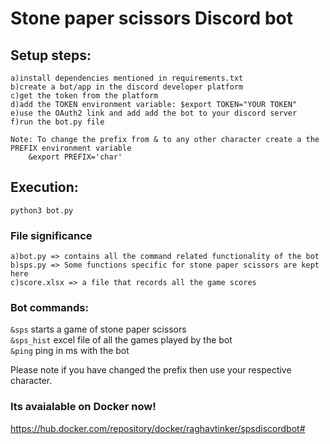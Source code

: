 # Stone paper scissors Discord bot

## Setup steps:
    a)install dependencies mentioned in requirements.txt
    b)create a bot/app in the discord developer platform
    c)get the token from the platform
    d)add the TOKEN environment variable: $export TOKEN="YOUR TOKEN"
    e)use the OAuth2 link and add add the bot to your discord server
    f)run the bot.py file
    
    Note: To change the prefix from & to any other character create a the PREFIX environment variable
        &export PREFIX='char'

## Execution:
    python3 bot.py

### File significance
    a)bot.py => contains all the command related functionality of the bot
    b)sps.py => Some functions specific for stone paper scissors are kept here
    c)score.xlsx => a file that records all the game scores 

### Bot commands:

`&sps` starts a game of stone paper scissors<br>
`&sps_hist` excel file of all the games played by the bot<br>
`&ping` ping in ms with the bot

Please note if you have changed the prefix then use your respective character.


### Its avaialable on Docker now!
  https://hub.docker.com/repository/docker/raghavtinker/spsdiscordbot#

